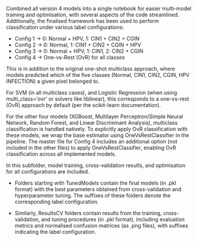 Combined all version 4 models into a single notebook for easier multi-model training and optimisation, with several aspects of the code streamlined. Additionally, the finalised framework has been used to perform classification under various label configurations:
- Config 1 → 0: Normal + HPV, 1: CIN1 + CIN2 + CGIN
- Config 2 → 0: Normal, 1: CIN1 + CIN2 + CGIN + HPV
- Config 3 → 0: Normal + HPV, 1: CIN1, 2: CIN2 + CGIN
- Config 4 → One-vs-Rest (OvR) for all classes

This is in addition to the original one-shot multiclass approach, where models predicted which of the five classes (Normal, CIN1, CIN2, CGIN, HPV INFECTION) a given pixel belonged to.

For SVM (in all multiclass cases), and Logistic Regression (when using multi_class='ovr' or solvers like liblinear), this corresponds to a one-vs-rest (OvR) approach by default (per the scikit-learn documentation).

For the other four models (XGBoost, Multilayer Perceptron/Simple Neural Network, Random Forest, and Linear Discriminant Analysis), multiclass classification is handled natively. To explicitly apply OvR classification with these models, we wrap the base estimator using OneVsRestClassifier in the pipeline. The master file for Config 4 includes an additional option (not included in the other files) to apply OneVsRestClassifier, enabling OvR classification across all implemented models.

In this subfolder, model training, cross-validation results, and optimisation for all configurations are included.

- Folders starting with TunedModels contain the final models (in .pkl format) with the best parameters obtained from cross-validation and hyperparameter tuning. The suffixes of these folders denote the corresponding label configuration.

- Similarly, ResultsCV folders contain results from the training, cross-validation, and tuning procedures (in .pkl format), including evaluation metrics and normalised confusion matrices (as .png files), with suffixes indicating the label configuration.
